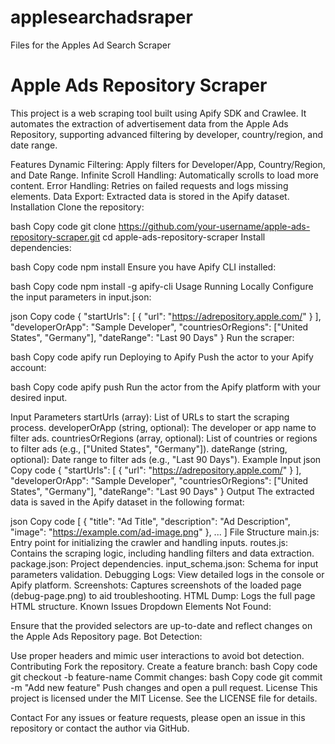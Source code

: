 # applesearchadsraper
Files for the Apples Ad Search Scraper
# Apple Ads Repository Scraper
This project is a web scraping tool built using Apify SDK and Crawlee. It automates the extraction of advertisement data from the Apple Ads Repository, supporting advanced filtering by developer, country/region, and date range.

Features
Dynamic Filtering: Apply filters for Developer/App, Country/Region, and Date Range.
Infinite Scroll Handling: Automatically scrolls to load more content.
Error Handling: Retries on failed requests and logs missing elements.
Data Export: Extracted data is stored in the Apify dataset.
Installation
Clone the repository:

bash
Copy code
git clone https://github.com/your-username/apple-ads-repository-scraper.git
cd apple-ads-repository-scraper
Install dependencies:

bash
Copy code
npm install
Ensure you have Apify CLI installed:

bash
Copy code
npm install -g apify-cli
Usage
Running Locally
Configure the input parameters in input.json:

json
Copy code
{
    "startUrls": [
        { "url": "https://adrepository.apple.com/" }
    ],
    "developerOrApp": "Sample Developer",
    "countriesOrRegions": ["United States", "Germany"],
    "dateRange": "Last 90 Days"
}
Run the scraper:

bash
Copy code
apify run
Deploying to Apify
Push the actor to your Apify account:

bash
Copy code
apify push
Run the actor from the Apify platform with your desired input.

Input Parameters
startUrls (array): List of URLs to start the scraping process.
developerOrApp (string, optional): The developer or app name to filter ads.
countriesOrRegions (array, optional): List of countries or regions to filter ads (e.g., ["United States", "Germany"]).
dateRange (string, optional): Date range to filter ads (e.g., "Last 90 Days").
Example Input
json
Copy code
{
    "startUrls": [
        { "url": "https://adrepository.apple.com/" }
    ],
    "developerOrApp": "Sample Developer",
    "countriesOrRegions": ["United States", "Germany"],
    "dateRange": "Last 90 Days"
}
Output
The extracted data is saved in the Apify dataset in the following format:

json
Copy code
[
    {
        "title": "Ad Title",
        "description": "Ad Description",
        "image": "https://example.com/ad-image.png"
    },
    ...
]
File Structure
main.js: Entry point for initializing the crawler and handling inputs.
routes.js: Contains the scraping logic, including handling filters and data extraction.
package.json: Project dependencies.
input_schema.json: Schema for input parameters validation.
Debugging
Logs: View detailed logs in the console or Apify platform.
Screenshots: Captures screenshots of the loaded page (debug-page.png) to aid troubleshooting.
HTML Dump: Logs the full page HTML structure.
Known Issues
Dropdown Elements Not Found:

Ensure that the provided selectors are up-to-date and reflect changes on the Apple Ads Repository page.
Bot Detection:

Use proper headers and mimic user interactions to avoid bot detection.
Contributing
Fork the repository.
Create a feature branch:
bash
Copy code
git checkout -b feature-name
Commit changes:
bash
Copy code
git commit -m "Add new feature"
Push changes and open a pull request.
License
This project is licensed under the MIT License. See the LICENSE file for details.

Contact
For any issues or feature requests, please open an issue in this repository or contact the author via GitHub.
